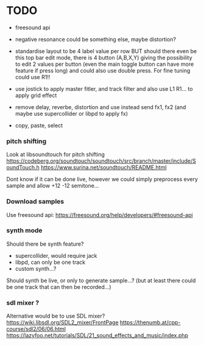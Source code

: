 # TODO

- freesound api
- negative resonance could be something else, maybe distortion?
- standardise layout to be 4 label value per row
  BUT should there even be this top bar edit mode, there is 4 button (A,B,X,Y) giving the possibility to edit 2 values per button (even the main toggle button can have more feature if press long) and could also use double press. For fine tuning could use R1!!
- use jostick to apply master fitler, and track filter and also use L1 R1... to apply grid effect


- remove delay, reverbe, distortion and use instead send fx1, fx2 (and maybe use supercollider or libpd to apply fx)
- copy, paste, select


### pitch shifting

Look at libsoundtouch for pitch shifting
https://codeberg.org/soundtouch/soundtouch/src/branch/master/include/SoundTouch.h
https://www.surina.net/soundtouch/README.html

Dont know if it can be done live, however we could simply preprocess every sample and allow +12 -12 semitone...

### Download samples

Use freesound api: https://freesound.org/help/developers/#freesound-api

### synth mode

Should there be synth feature?
- supercollider, would require jack
- libpd, can only be one track
- custom synth...?

Should synth be live, or only to generate sample...? (but at least there could be one track that can then be recorded...)

### sdl mixer ?

Alternative would be to use SDL mixer?
https://wiki.libsdl.org/SDL2_mixer/FrontPage
https://thenumb.at/cpp-course/sdl2/06/06.html
https://lazyfoo.net/tutorials/SDL/21_sound_effects_and_music/index.php
